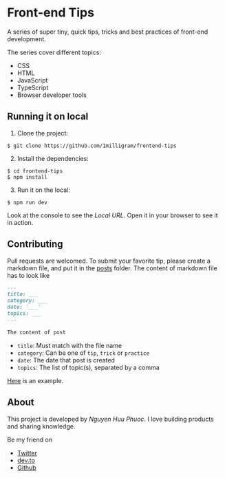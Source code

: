 # Front-end Tips

A series of super tiny, quick tips, tricks and best practices of front-end development.

The series cover different topics:

-   CSS
-   HTML
-   JavaScript
-   TypeScript
-   Browser developer tools

## Running it on local

1. Clone the project:

```shell
$ git clone https://github.com/1milligram/frontend-tips
```

2. Install the dependencies:

```shell
$ cd frontend-tips
$ npm install
```

3. Run it on the local:

```shell
$ npm run dev
```

Look at the console to see the _Local URL_. Open it in your browser to see it in action.

## Contributing

Pull requests are welcomed. To submit your favorite tip, please create a markdown file, and put it in the [posts](posts) folder.
The content of markdown file has to look like

```md
---
title: ___
category: ___
date: '___'
topics: ___
---

The content of post
```

-   `title`: Must match with the file name
-   `category`: Can be one of `tip`, `trick` or `practice`
-   `date`: The date that post is created
-   `topics`: The list of topic(s), separated by a comma

[Here](posts/convert-string-to-number.md) is an example.

## About

This project is developed by _Nguyen Huu Phuoc_. I love building products and sharing knowledge.

Be my friend on

-   [Twitter](https://twitter.com/nghuuphuoc)
-   [dev.to](https://dev.to/phuocng)
-   [Github](https://github.com/phuoc-ng)
